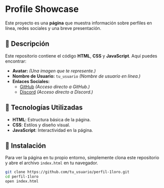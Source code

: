# Profile Showcase

Este proyecto es una **página** que muestra información sobre perfiles en línea, redes sociales y una breve presentación.

## 🌟 Descripción

Este repositorio contiene el código **HTML**, **CSS** y **JavaScript**. Aquí puedes encontrar:

- **Avatar:** *(Una imagen que te represente.)*
- **Nombre de Usuario:** `tu_usuario` *(Nombre de usuario en línea.)*
- **Enlaces Sociales:**
  - [GitHub](https://github.com/1loro) *(Acceso directo a GitHub.)*
  - [Discord]((https://discord.com/users/267011081380036610)) *(Acceso directo a Discord.)*

## 🚀 Tecnologías Utilizadas

- **HTML**: Estructura básica de la página.
- **CSS**: Estilos y diseño visual.
- **JavaScript**: Interactividad en la página.

## 🔧 Instalación

Para ver la página en tu propio entorno, simplemente clona este repositorio y abre el archivo `index.html` en tu navegador.

```bash
git clone https://github.com/tu_usuario/perfil-1loro.git
cd perfil-1loro
open index.html
